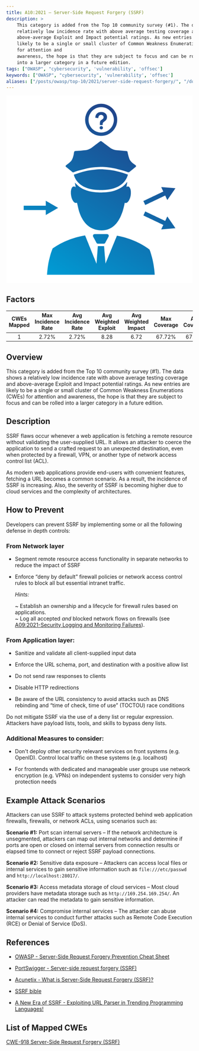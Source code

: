 ```yaml
---
title: A10:2021 – Server-Side Request Forgery (SSRF)
description: >
    This category is added from the Top 10 community survey (#1). The data shows a
    relatively low incidence rate with above average testing coverage and
    above-average Exploit and Impact potential ratings. As new entries are
    likely to be a single or small cluster of Common Weakness Enumerations (CWEs)
    for attention and
    awareness, the hope is that they are subject to focus and can be rolled
    into a larger category in a future edition.
tags: ["OWASP", "cybersecurity", 'vulnerability', 'offsec']
keywords: ["OWASP", "cybersecurity", 'vulnerability', 'offsec']
aliases: ["/posts/owasp/top-10/2021/server-side-request-forgery/", "/docs/owasp/top-10/2021/server-side-request-forgery"]
---
```


![Server-Side Request Forgery](server-side-request-forgery.png)

## Factors

| CWEs Mapped | Max Incidence Rate | Avg Incidence Rate | Avg Weighted Exploit | Avg Weighted Impact | Max Coverage | Avg Coverage | Total Occurrences | Total CVEs |
|:-------------:|:--------------------:|:--------------------:|:--------------:|:--------------:|:----------------------:|:---------------------:|:-------------------:|:------------:|
| 1           | 2.72%              | 2.72%              | 8.28                 | 6.72                | 67.72%       | 67.72%       | 9,503             | 385        |

## Overview

This category is added from the Top 10 community survey (#1). The data shows a
relatively low incidence rate with above average testing coverage and
above-average Exploit and Impact potential ratings. As new entries are
likely to be a single or small cluster of Common Weakness Enumerations (CWEs)
for attention and
awareness, the hope is that they are subject to focus and can be rolled
into a larger category in a future edition.

## Description 

SSRF flaws occur whenever a web application is fetching a remote
resource without validating the user-supplied URL. It allows an attacker
to coerce the application to send a crafted request to an unexpected
destination, even when protected by a firewall, VPN, or another type of
network access control list (ACL).

As modern web applications provide end-users with convenient features,
fetching a URL becomes a common scenario. As a result, the incidence of
SSRF is increasing. Also, the severity of SSRF is becoming higher due to
cloud services and the complexity of architectures.

## How to Prevent

Developers can prevent SSRF by implementing some or all the following
defense in depth controls:

### **From Network layer**

-   Segment remote resource access functionality in separate networks to
    reduce the impact of SSRF

-   Enforce “deny by default” firewall policies or network access
    control rules to block all but essential intranet traffic.

    *Hints:*

    ~ Establish an ownership and a lifecycle for firewall rules based on applications.<br/>
    ~ Log all accepted *and* blocked network flows on firewalls
    (see [A09:2021-Security Logging and Monitoring Failures](../security-logging-and-monitoring-failures/)).
    
### **From Application layer:**

-   Sanitize and validate all client-supplied input data

-   Enforce the URL schema, port, and destination with a positive allow
    list

-   Do not send raw responses to clients

-   Disable HTTP redirections

-   Be aware of the URL consistency to avoid attacks such as DNS
    rebinding and “time of check, time of use” (TOCTOU) race conditions

Do not mitigate SSRF via the use of a deny list or regular expression.
Attackers have payload lists, tools, and skills to bypass deny lists.

### **Additional Measures to consider:**
    
-   Don't deploy other security relevant services on front systems (e.g. OpenID). 
    Control local traffic on these systems (e.g. localhost)
    
-   For frontends with dedicated and manageable user groups use network encryption (e.g. VPNs)
    on independent systems to consider very high protection needs  

## Example Attack Scenarios

Attackers can use SSRF to attack systems protected behind web
application firewalls, firewalls, or network ACLs, using scenarios such
as:

**Scenario #1:** Port scan internal servers – If the network architecture
is unsegmented, attackers can map out internal networks and determine if
ports are open or closed on internal servers from connection results or
elapsed time to connect or reject SSRF payload connections.

**Scenario #2:** Sensitive data exposure – Attackers can access local 
files or internal services to gain sensitive information such
as `file:///etc/passwd` and `http://localhost:28017/`.

**Scenario #3:** Access metadata storage of cloud services – Most cloud
providers have metadata storage such as `http://169.254.169.254/`. An
attacker can read the metadata to gain sensitive information.

**Scenario #4:** Compromise internal services – The attacker can abuse
internal services to conduct further attacks such as Remote Code
Execution (RCE) or Denial of Service (DoS).

## References

-   [OWASP - Server-Side Request Forgery Prevention Cheat
    Sheet](https://cheatsheetseries.owasp.org/cheatsheets/Server_Side_Request_Forgery_Prevention_Cheat_Sheet.html)

-   [PortSwigger - Server-side request forgery
    (SSRF)](https://portswigger.net/web-security/ssrf)

-   [Acunetix - What is Server-Side Request Forgery
    (SSRF)?](https://www.acunetix.com/blog/articles/server-side-request-forgery-vulnerability/)

-   [SSRF
    bible](https://cheatsheetseries.owasp.org/assets/Server_Side_Request_Forgery_Prevention_Cheat_Sheet_SSRF_Bible.pdf)

-   [A New Era of SSRF - Exploiting URL Parser in Trending Programming
    Languages!](https://www.blackhat.com/docs/us-17/thursday/us-17-Tsai-A-New-Era-Of-SSRF-Exploiting-URL-Parser-In-Trending-Programming-Languages.pdf)

## List of Mapped CWEs

[CWE-918 Server-Side Request Forgery (SSRF)](https://cwe.mitre.org/data/definitions/918.html)
